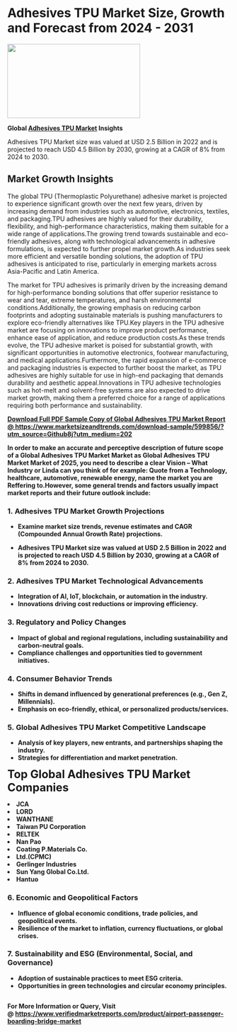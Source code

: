 <H1>Adhesives TPU Market Size, Growth and Forecast from 2024 - 2031</H1><img class="aligncenter size-medium wp-image-584254" src="https://thirdeyenews.in/wp-content/uploads/2024/09/Global-Market-Research-300x168.jpeg" alt="" width="300" height="168" /><p><strong>Global&nbsp;<a href="https://www.marketsizeandtrends.com/download-sample/599856/?utm_source=Github8j?utm_medium=202">Adhesives TPU Market</a> Insights</strong></p><p>Adhesives TPU Market size was valued at USD 2.5 Billion in 2022 and is projected to reach USD 4.5 Billion by 2030, growing at a CAGR of 8% from 2024 to 2030.</p><p><h2>Market Growth Insights</h2> <p>The global TPU (Thermoplastic Polyurethane) adhesive market is projected to experience significant growth over the next few years, driven by increasing demand from industries such as automotive, electronics, textiles, and packaging.TPU adhesives are highly valued for their durability, flexibility, and high-performance characteristics, making them suitable for a wide range of applications.The growing trend towards sustainable and eco-friendly adhesives, along with technological advancements in adhesive formulations, is expected to further propel market growth.As industries seek more efficient and versatile bonding solutions, the adoption of TPU adhesives is anticipated to rise, particularly in emerging markets across Asia-Pacific and Latin America.</p> <p><strong><a href="download-link"></a></strong></p> <p>The market for TPU adhesives is primarily driven by the increasing demand for high-performance bonding solutions that offer superior resistance to wear and tear, extreme temperatures, and harsh environmental conditions.Additionally, the growing emphasis on reducing carbon footprints and adopting sustainable materials is pushing manufacturers to explore eco-friendly alternatives like TPU.Key players in the TPU adhesive market are focusing on innovations to improve product performance, enhance ease of application, and reduce production costs.As these trends evolve, the TPU adhesive market is poised for substantial growth, with significant opportunities in automotive electronics, footwear manufacturing, and medical applications.Furthermore, the rapid expansion of e-commerce and packaging industries is expected to further boost the market, as TPU adhesives are highly suitable for use in high-end packaging that demands durability and aesthetic appeal.Innovations in TPU adhesive technologies such as hot-melt and solvent-free systems are also expected to drive market growth, making them a preferred choice for a range of applications requiring both performance and sustainability.<p><strong><a href="get-more-link"></p><p><span class=""><strong>Download Full PDF Sample Copy of Global Adhesives TPU Market Report</strong> @ <a href="https://www.marketsizeandtrends.com/download-sample/599856/?utm_source=Github8j?utm_medium=202" target="_blank">https://www.marketsizeandtrends.com/download-sample/599856/?utm_source=Github8j?utm_medium=202</a></span></p><p>In order to make an accurate and perceptive description of future scope of a Global&nbsp;Adhesives TPU Market Market as Global&nbsp;Adhesives TPU Market Market of 2025, you need to describe a clear Vision &ndash; What Industry or Linda can you think of for example: Quote from a Technology, healthcare, automotive, renewable energy, name the market you are Reffering to.However, some general trends and factors usually impact market reports and their future outlook include:</p><h3>1.&nbsp;<strong>Adhesives TPU Market Growth Projections</strong></h3><ul><li>Examine market size trends, revenue estimates and CAGR (Compounded Annual Growth Rate) projections.</li><li><p>Adhesives TPU Market size was valued at USD 2.5 Billion in 2022 and is projected to reach USD 4.5 Billion by 2030, growing at a CAGR of 8% from 2024 to 2030.</p></li></ul><h3>2.&nbsp;<strong>Adhesives TPU Market Technological Advancements</strong></h3><ul><li>Integration of AI, IoT, blockchain, or automation in the industry.</li><li>Innovations driving cost reductions or improving efficiency.</li></ul><h3>3.&nbsp;<strong>Regulatory and Policy Changes</strong></h3><ul><li>Impact of global and regional regulations, including sustainability and carbon-neutral goals.</li><li>Compliance challenges and opportunities tied to government initiatives.</li></ul><h3>4.&nbsp;<strong>Consumer Behavior Trends</strong></h3><ul><li>Shifts in demand influenced by generational preferences (e.g., Gen Z, Millennials).</li><li>Emphasis on eco-friendly, ethical, or personalized products/services.</li></ul><h3>5.&nbsp;<strong>Global Adhesives TPU Market Competitive Landscape</strong></h3><ul><li>Analysis of key players, new entrants, and partnerships shaping the industry.</li><li>Strategies for differentiation and market penetration.</li></ul><p data-pm-slice="1 1 []"><span style="color: inherit; font-family: inherit; font-size: 25px;">Top Global Adhesives TPU Market Companies</span></p><div class="" data-test-id=""><p><li>JCA</li><li> LORD</li><li> WANTHANE</li><li> Taiwan PU Corporation</li><li> RELTEK</li><li> Nan Pao</li><li> Coating P.Materials Co.</li><li> Ltd.(CPMC)</li><li> Gerlinger Industries</li><li> Sun Yang Global Co.Ltd.</li><li> Hantuo</li></p></div><h3>6.&nbsp;<strong>Economic and Geopolitical Factors</strong></h3><ul><li>Influence of global economic conditions, trade policies, and geopolitical events.</li><li>Resilience of the market to inflation, currency fluctuations, or global crises.</li></ul><h3>7.&nbsp;<strong>Sustainability and ESG (Environmental, Social, and Governance)</strong></h3><ul><li>Adoption of sustainable practices to meet ESG criteria.</li><li>Opportunities in green technologies and circular economy principles.</li></ul><h2><strong style="font-size: 14px;">For More Information or Query, Visit @&nbsp;</strong><a style="background-color: #ffffff; font-size: 14px;" href="https://www.marketsizeandtrends.com/report/adhesives-tpu-market/" target="_blank">https://www.verifiedmarketreports.com/product/airport-passenger-boarding-bridge-market</a></h2>